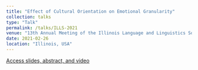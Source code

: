```yaml
---
title: "Effect of Cultural Orientation on Emotional Granularity"
collection: talks
type: "Talk"
permalink: /talks/ILLS-2021
venue: "13th Annual Meeting of the Illinois Language and Linguistics Society (ILLS13)"
date: 2021-02-26
location: "Illinois, USA"
---
```


[Access slides, abstract, and video](https://github.com/kelesonur/emotion_word_choice/tree/main/ILLS13)



